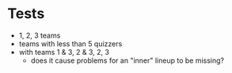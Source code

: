 # Tests
- 1, 2, 3 teams
- teams with less than 5 quizzers
- with teams 1 & 3, 2 & 3, 2, 3
    * does it cause problems for an "inner" lineup to be missing?